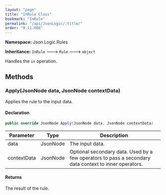 ```yaml
---
layout: "page"
title: "InRule Class"
bookmark: "InRule"
permalink: "/api/JsonLogic/:title/"
order: "9.11.008"
---
```

**Namespace:** Json.Logic.Rules

**Inheritance:**
`InRule`
 🡒 
`Rule`
 🡒 
`object`

Handles the `in` operation.

## Methods

### Apply(JsonNode data, JsonNode contextData)

Applies the rule to the input data.

#### Declaration

```c#
public override JsonNode Apply(JsonNode data, JsonNode contextData)
```

| Parameter | Type | Description |
|---|---|---|
| data | JsonNode | The input data. |
| contextData | JsonNode | Optional secondary data.  Used by a few operators to pass a secondary     data context to inner operators. |


#### Returns

The result of the rule.

